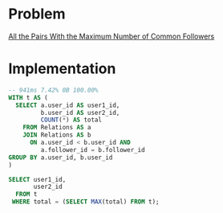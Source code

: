 # Problem

[All the Pairs With the Maximum Number of Common Followers](https://leetcode.com/problems/all-the-pairs-with-the-maximum-number-of-common-followers/)

# Implementation

```sql
-- 941ms 7.42% 0B 100.00%
WITH t AS (
  SELECT a.user_id AS user1_id,
         b.user_id AS user2_id,
         COUNT(*) AS total
    FROM Relations AS a
    JOIN Relations AS b
      ON a.user_id < b.user_id AND
         a.follower_id = b.follower_id
GROUP BY a.user_id, b.user_id         
)

SELECT user1_id, 
       user2_id
  FROM t
 WHERE total = (SELECT MAX(total) FROM t);
```
